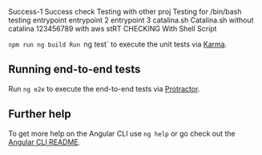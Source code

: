 Success-1
Success check
Testing with other proj
Testing for /bin/bash
testing entrypoint
entrypoint 2
entrypoint 3
catalina.sh
Catalina.sh
without catalina
123456789
with aws
stRT CHECKING
With Shell Script



`npm run ng build
Run `ng test` to execute the unit tests via [Karma](https://karma-runner.github.io).

## Running end-to-end tests

Run `ng e2e` to execute the end-to-end tests via [Protractor](http://www.protractortest.org/).

## Further help

To get more help on the Angular CLI use `ng help` or go check out the [Angular CLI README](https://github.com/angular/angular-cli/blob/master/README.md).
